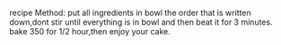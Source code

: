 recipe Method:
put all ingredients in bowl the order that is written down,dont stir until everything is in bowl and then beat it for 3 minutes. bake 350 for 1/2 hour,then enjoy your cake.





